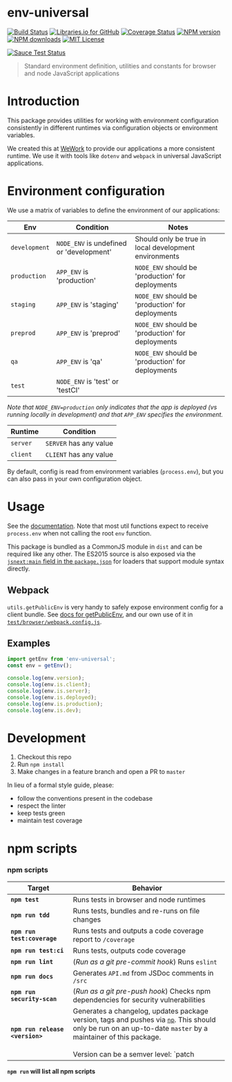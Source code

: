 env-universal
================

[![Build Status][travis-image]][travis-url]
[![Libraries.io for GitHub][librariesio-image]][librariesio-url]
[![Coverage Status][coveralls-image]][coveralls-url]
[![NPM version][npm-version-image]][npm-url]
[![NPM downloads][npm-downloads-image]][npm-url]
[![MIT License][license-image]][license-url]

[![Sauce Test Status][saucelabs-image]][saucelabs-url]

>Standard environment definition, utilities and constants for browser and node JavaScript applications

# Introduction

This package provides utilities for working with environment configuration consistently in different runtimes via configuration objects or environment variables.

We created this at [WeWork](https://www.wework.com) to provide our applications a more consistent runtime. We use it with tools like `dotenv` and `webpack` in universal JavaScript applications.


# Environment configuration

We use a matrix of variables to define the environment of our applications:

Env          | Condition  |   Notes  |
------------ | -----------|----------|
`development`| `NODE_ENV` is undefined or 'development' | Should only be true in local development environments |
`production` | `APP_ENV` is 'production' | `NODE_ENV` should be 'production' for deployments |
`staging`    | `APP_ENV` is 'staging' | `NODE_ENV` should be 'production' for deployments |
`preprod`    | `APP_ENV` is 'preprod' | `NODE_ENV` should be 'production' for deployments |
`qa`    | `APP_ENV` is 'qa' | `NODE_ENV` should be 'production' for deployments |
`test`       | `NODE_ENV` is 'test' or 'testCI' | |

*Note that `NODE_ENV=production` only indicates that the app is deployed (vs running locally in development) and that `APP_ENV` specifies the environment.*

Runtime      | Condition  |
------------ | -----------|
`server`     | `SERVER` has any value |
`client`     | `CLIENT` has any value |

By default, config is read from environment variables (`process.env`), but you can also pass in your own configuration object.

# Usage

See the [documentation](./API.md). Note that most util functions expect to receive `process.env` when not calling the root `env` function.

This package is bundled as a CommonJS module in `dist` and can be required like any other. The ES2015 source is also exposed via the [`jsnext:main` field in the `package.json`](https://github.com/rollup/rollup/wiki/jsnext:main) for loaders that support module syntax directly.

## Webpack

`utils.getPublicEnv` is very handy to safely expose environment config for a client bundle. See [docs for getPublicEnv](./API.md#getpublicenv), and our own use of it in [`test/browser/webpack.config.js`](./test/browser/webpack.config.js).

## Examples

```js
import getEnv from 'env-universal';
const env = getEnv();

console.log(env.version);
console.log(env.is.client);
console.log(env.is.server);
console.log(env.is.deployed);
console.log(env.is.production);
console.log(env.is.dev);
```

# Development

1. Checkout this repo
2. Run `npm install`
3. Make changes in a feature branch and open a PR to `master`

In lieu of a formal style guide, please:

 - follow the conventions present in the codebase
 - respect the linter
 - keep tests green
 - maintain test coverage

# npm scripts

### npm scripts

Target | Behavior
------------ | -------------
**`npm test`** | Runs tests in browser and node runtimes
**`npm run tdd`** | Runs tests, bundles and re-runs on file changes
**`npm run test:coverage`** | Runs tests and outputs a code coverage report to `/coverage`
**`npm run test:ci`** | Runs tests, outputs code coverage
**`npm run lint`** | (*Run as a git pre-commit hook*) Runs `eslint`
**`npm run docs`** | Generates `API.md` from JSDoc comments in `/src`
**`npm run security-scan`** | (*Run as a git pre-push hook*) Checks npm dependencies for security vulnerabilities
**`npm run release <version>`** | Generates a changelog, updates package version, tags and pushes via [`np`](https://www.npmjs.com/package/np). This should only be run on an up-to-date `master` by a maintainer of this package. <br /><br />Version can be a semver level: `patch | minor | major | prepatch | preminor | premajor | prerelease`, or a valid semver version: `1.2.3`.

**`npm run` will list all npm scripts**


[npm-url]: https://npmjs.org/package/env-universal
[npm-version-image]: http://img.shields.io/npm/v/env-universal.svg?style=flat-square
[npm-downloads-image]: http://img.shields.io/npm/dm/env-universal.svg?style=flat-square

[coveralls-image]:https://coveralls.io/repos/github/wework/env-universal/badge.svg?branch=master
[coveralls-url]:https://coveralls.io/github/wework/env-universal?branch=master

[travis-url]:https://travis-ci.org/wework/env-universal
[travis-image]: https://travis-ci.org/wework/env-universal.svg?branch=master

[saucelabs-image]:https://saucelabs.com/browser-matrix/wework-env-universal.svg
[saucelabs-url]:https://saucelabs.com/u/wework-env-universal

[license-url]: LICENSE
[license-image]: http://img.shields.io/badge/license-MIT-000000.svg?style=flat-square

[librariesio-url]: https://libraries.io/npm/env-universal
[librariesio-image]: https://img.shields.io/librariesio/github/wework/env-universal.svg?maxAge=2592000

